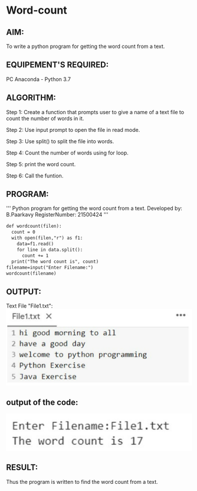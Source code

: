# Word-count
## AIM:
To write a python program for getting the word count from a text.
## EQUIPEMENT'S REQUIRED: 
PC
Anaconda - Python 3.7
## ALGORITHM: 
Step 1:
Create a function that prompts user to give a name of a text file to count the number of words in it.

Step 2:
Use input prompt to open the file in read mode.

Step 3:
Use split() to split the file into words.

Step 4:
Count the number of words using for loop.

Step 5:
print the word count.

Step 6:
Call the funtion.

## PROGRAM:

'''
Python program for getting the word count from a text.
Developed by: B.Paarkavy
RegisterNumber: 21500424
'''


```
def wordcount(filen):
  count = 0
  with open(filen,"r") as f1:
    data=f1.read()
    for line in data.split():
      count += 1
  print("The word count is", count)
filename=input("Enter Filename:")
wordcount(filename)
```
## OUTPUT:
Text File "File1.txt":
![output](word2.jpeg)
## output of the code:
![output](word1.jpeg)

## RESULT:
Thus the program is written to find the word count from a text.




